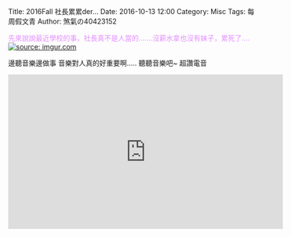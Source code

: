 Title: 2016Fall 社長累累der...
Date: 2016-10-13 12:00
Category: Misc
Tags: 每周假文青
Author: 煞氣の40423152

<font color="#E38EFF">先來說說最近學校的事，社長真不是人當的.......沒薪水拿也沒有妹子，累死了....</font><!-- PELICAN_END_SUMMARY -->
<a href="http://imgur.com/zZmGy1Q"><img src="http://i.imgur.com/zZmGy1Q.jpg" title="source: imgur.com" /></a>

邊聽音樂邊做事 音樂對人真的好重要啊.....
聽聽音樂吧~
超讚電音
<iframe width="560" height="315" src="https://www.youtube.com/embed/3nQNiWdeH2Q" frameborder="0" allowfullscreen></iframe>

